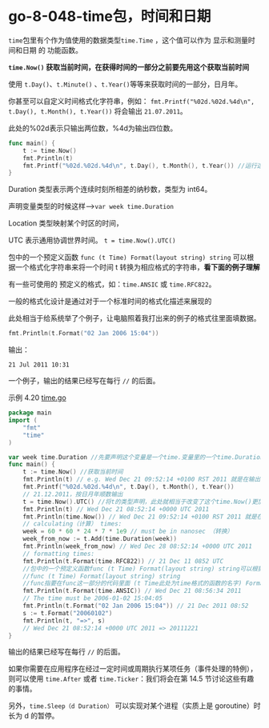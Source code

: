 # go-8-048-time包，时间和日期

`time`包里有个作为值使用的数据类型`time.Time` ，这个值可以作为 显示和测量时间和日期 的 功能函数。

 **`time.Now()` 获取当前时间，在获得时间的一部分之前要先用这个获取当前时间**

使用 `t.Day()`、`t.Minute()` 、`t.Year()`等等来获取时间的一部分，日月年。

你甚至可以自定义时间格式化字符串，例如： `fmt.Printf("%02d.%02d.%4d\n", t.Day(), t.Month(), t.Year())` 将会输出 `21.07.2011`。

此处的%02d表示只输出两位数，%4d为输出四位数。

```go
func main() {
	t := time.Now()
	fmt.Println(t)
	fmt.Printf("%02d.%02d.%4d\n", t.Day(), t.Month(), t.Year()) //运行这个首先要获取当下的时间，也就是获得当下时间的前提是有总体的时间。
}
```



Duration 类型表示两个连续时刻所相差的纳秒数，类型为 int64。

声明变量类型的时候这样——>`var week time.Duration`

Location 类型映射某个时区的时间，

UTC 表示通用协调世界时间。 `t = time.Now().UTC()`



包中的一个预定义函数 `func (t Time) Format(layout string) string` 可以根据一个格式化字符串来将一个时间 t 转换为相应格式的字符串，**看下面的例子理解**

有一些可使用的 预定义的格式，如：`time.ANSIC` 或 `time.RFC822`。 

一般的格式化设计是通过对于一个标准时间的格式化描述来展现的

此处相当于给系统举了个例子，让电脑照着我打出来的例子的格式往里面填数据。

```go
fmt.Println(t.Format("02 Jan 2006 15:04")) 
```

输出：

	21 Jul 2011 10:31





一个例子，输出的结果已经写在每行 `//` 的后面。

示例 4.20 [time.go](examples/chapter_4/time.go)

```go
package main
import (
	"fmt"
	"time"
)

var week time.Duration //先要声明这个变量是一个time.变量里的一个time.Duration类型，Duration 类型表示两个连续时刻所相差的纳秒数，类型为 int64。
func main() {
	t := time.Now() //获取当前时间
	fmt.Println(t) // e.g. Wed Dec 21 09:52:14 +0100 RST 2011 就是在输出当前时间
	fmt.Printf("%02d.%02d.%4d\n", t.Day(), t.Month(), t.Year())
	// 21.12.2011，按日月年顺数输出
	t = time.Now().UTC() //将t的类型声明，此处就相当于改变了这个time.Now()更加细化了，UTC 表示通用协调世界时间。
	fmt.Println(t) // Wed Dec 21 08:52:14 +0000 UTC 2011
	fmt.Println(time.Now()) // Wed Dec 21 09:52:14 +0100 RST 2011 就是在输出当前时间
	// calculating（计算） times:
	week = 60 * 60 * 24 * 7 * 1e9 // must be in nanosec （转换）
	week_from_now := t.Add(time.Duration(week))
	fmt.Println(week_from_now) // Wed Dec 28 08:52:14 +0000 UTC 2011
	// formatting times:
	fmt.Println(t.Format(time.RFC822)) // 21 Dec 11 0852 UTC  
    //包中的一个预定义函数func (t Time) Format(layout string) string可以根据一个格式化字符串来将一个时间 t 转换为相应格式的字符串，你可以使用一些预定义的格式，如time.ANSIC或time.RFC822。
    //func (t Time) Format(layout string) string
	//func指要在func这一部分的代码里面 (t Time此处为time格式的函数的名字) Format(layout string此处填要转变为的格式) string
	fmt.Println(t.Format(time.ANSIC)) // Wed Dec 21 08:56:34 2011
	// The time must be 2006-01-02 15:04:05
	fmt.Println(t.Format("02 Jan 2006 15:04")) // 21 Dec 2011 08:52
	s := t.Format("20060102")
	fmt.Println(t, "=>", s)
	// Wed Dec 21 08:52:14 +0000 UTC 2011 => 20111221
}
```

输出的结果已经写在每行 `//` 的后面。

如果你需要在应用程序在经过一定时间或周期执行某项任务（事件处理的特例），则可以使用 `time.After` 或者 `time.Ticker`：我们将会在第 14.5 节讨论这些有趣的事情。

 另外，`time.Sleep（d Duration）` 可以实现对某个进程（实质上是 goroutine）时长为 d 的暂停。
